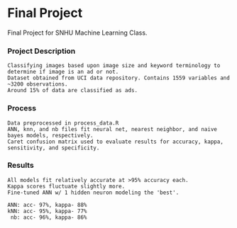 # Final Project

Final Project for SNHU Machine Learning Class.


### Project Description
```
Classifying images based upon image size and keyword terminology to determine if image is an ad or not.
Dataset obtained from UCI data repository. Contains 1559 variables and ~3200 observations. 
Around 15% of data are classified as ads.
```

### Process
```
Data preprocessed in process_data.R
ANN, knn, and nb files fit neural net, nearest neighbor, and naive bayes models, respectively.
Caret confusion matrix used to evaluate results for accuracy, kappa, sensitivity, and specificity.
```


### Results
```
All models fit relatively accurate at >95% accuracy each.
Kappa scores fluctuate slightly more. 
Fine-tuned ANN w/ 1 hidden neuron modeling the 'best'. 

ANN: acc- 97%, kappa- 88%
kNN: acc- 95%, kappa- 77%
 nb: acc- 96%, kappa- 86%
```
